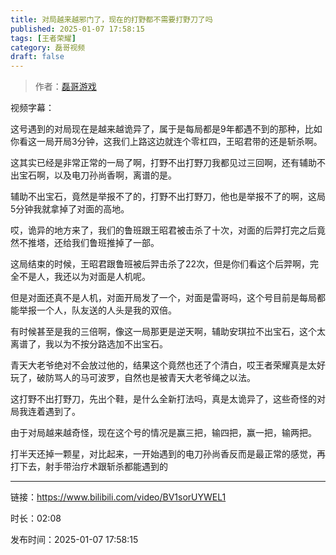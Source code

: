```yaml
---
title: 对局越来越邪门了，现在的打野都不需要打野刀了吗
published: 2025-01-07 17:58:15
tags: [王者荣耀]
category: 磊哥视频
draft: false
---
```



> 作者：[磊哥游戏](https://space.bilibili.com/268941858?spm_id_from=333.788.upinfo.head.click)

视频字幕：

这号遇到的对局现在是越来越诡异了，属于是每局都是9年都遇不到的那种，比如你看这一局开局3分钟，这我们上路这边就连个零杠四，王昭君带的还是斩杀啊。

这其实已经是非常正常的一局了啊，打野不出打野刀我都见过三回啊，还有辅助不出宝石啊，以及电刀孙尚香啊，离谱的是。

辅助不出宝石，竟然是举报不了的，打野不出打野刀，他也是举报不了的啊，这局5分钟我就拿掉了对面的高地。

哎，诡异的地方来了，我们的鲁班跟王昭君被击杀了十次，对面的后羿打完之后竟然不推塔，还给我们鲁班推掉了一部。

这局结束的时候，王昭君跟鲁班被后羿击杀了22次，但是你们看这个后羿啊，完全不是人，我还以为对面是人机呢。

但是对面还真不是人机，对面开局发了一个，对面是雷哥吗，这个号目前是每局都能举报一个人，队友送的人头是我的双倍。

有时候甚至是我的三倍啊，像这一局那更是逆天啊，辅助安琪拉不出宝石，这个太离谱了，我以为不按分路选加不出宝石。

青天大老爷绝对不会放过他的，结果这个竟然也还了个清白，哎王者荣耀真是太好玩了，破防骂人的马可波罗，自然也是被青天大老爷绳之以法。

这打野不出打野刀，先出个鞋，是什么全新打法吗，真是太诡异了，这些奇怪的对局我连着遇到了。

由于对局越来越奇怪，现在这个号的情况是赢三把，输四把，赢一把，输两把。

打半天还掉一颗星，对比起来，一开始遇到的电刀孙尚香反而是最正常的感觉，再打下去，射手带治疗术跟斩杀都能遇到的

---

链接：https://www.bilibili.com/video/BV1sorUYWEL1

时长：02:08

发布时间：2025-01-07 17:58:15
